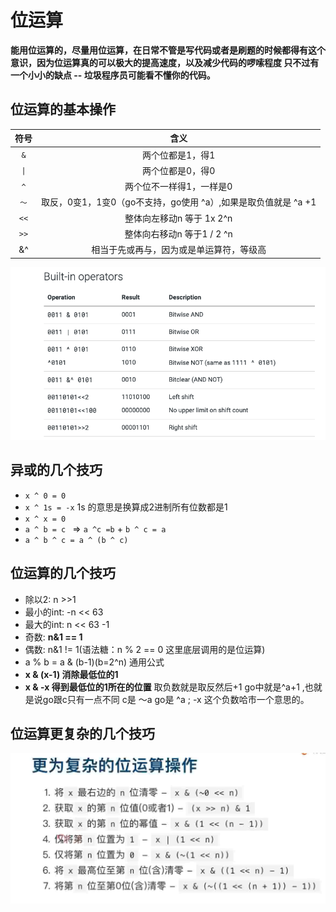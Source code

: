 # 位运算
**能用位运算的，尽量用位运算，在日常不管是写代码或者是刷题的时候都得有这个意识，因为位运算真的可以极大的提高速度，以及减少代码的啰嗦程度
只不过有一个小小的缺点 --  垃圾程序员可能看不懂你的代码。**
## 位运算的基本操作
|符号|含义|
|:---:|:---:|
|`&`|两个位都是1，得1|
|`\|`|两个位都是0，得0|
|`^`|两个位不一样得1，一样是0|
|`～`|取反，0变1，1变0（go不支持，go使用 ^a）,如果是取负值就是 ^a +1|
|`<<`|整体向左移动n 等于 1x 2^n|
|`>>`|整体向右移动n 等于1 / 2 ^n|
|&^ |相当于先或再与，因为或是单运算符，等级高|

![p](./1.5.png)
## 异或的几个技巧
- `x ^ 0 = 0`
- `x ^ 1s = -x` 1s 的意思是换算成2进制所有位数都是1
-  `x ^ x = 0`
- `a ^ b = c ` => `a ^c =b` + `b ^ c = a`
- `a ^ b ^ c = a ^ (b ^ c)`

## 位运算的几个技巧
- 除以2: n >>1
- 最小的int:  -n << 63
- 最大的int: n << 63 -1
- 奇数: **n&1 == 1**
- 偶数: n&1 != 1(语法糖：n % 2 == 0 这里底层调用的是位运算)
- a % b = a & (b-1)(b=2^n) 通用公式
- **x & (x-1) 消除最低位的1**
- **x & -x 得到最低位的1所在的位置** 取负数就是取反然后+1 go中就是^a+1 ,也就是说go跟c只有一点不同 c是 ～a go是 ^a ; -x 这个负数哈市一个意思的。
## 位运算更复杂的几个技巧
![p](./1.4.png)
